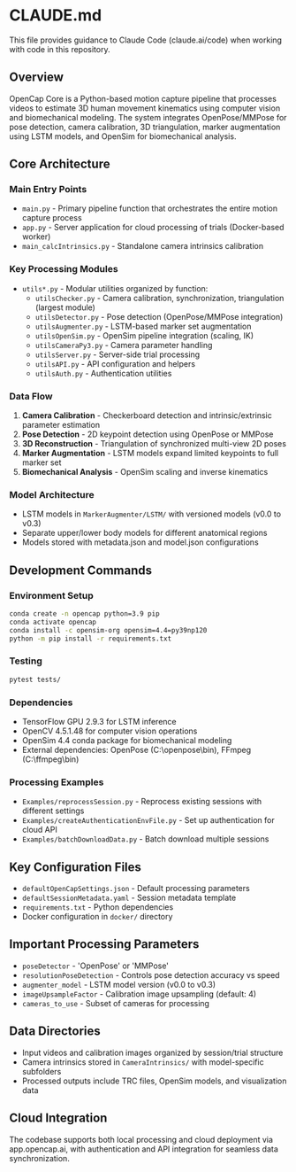 # CLAUDE.md

This file provides guidance to Claude Code (claude.ai/code) when working with code in this repository.

## Overview
OpenCap Core is a Python-based motion capture pipeline that processes videos to estimate 3D human movement kinematics using computer vision and biomechanical modeling. The system integrates OpenPose/MMPose for pose detection, camera calibration, 3D triangulation, marker augmentation using LSTM models, and OpenSim for biomechanical analysis.

## Core Architecture

### Main Entry Points
- `main.py` - Primary pipeline function that orchestrates the entire motion capture process
- `app.py` - Server application for cloud processing of trials (Docker-based worker)
- `main_calcIntrinsics.py` - Standalone camera intrinsics calibration

### Key Processing Modules
- `utils*.py` - Modular utilities organized by function:
  - `utilsChecker.py` - Camera calibration, synchronization, triangulation (largest module)
  - `utilsDetector.py` - Pose detection (OpenPose/MMPose integration)
  - `utilsAugmenter.py` - LSTM-based marker set augmentation
  - `utilsOpenSim.py` - OpenSim pipeline integration (scaling, IK)
  - `utilsCameraPy3.py` - Camera parameter handling
  - `utilsServer.py` - Server-side trial processing
  - `utilsAPI.py` - API configuration and helpers
  - `utilsAuth.py` - Authentication utilities

### Data Flow
1. **Camera Calibration** - Checkerboard detection and intrinsic/extrinsic parameter estimation
2. **Pose Detection** - 2D keypoint detection using OpenPose or MMPose
3. **3D Reconstruction** - Triangulation of synchronized multi-view 2D poses
4. **Marker Augmentation** - LSTM models expand limited keypoints to full marker set
5. **Biomechanical Analysis** - OpenSim scaling and inverse kinematics

### Model Architecture
- LSTM models in `MarkerAugmenter/LSTM/` with versioned models (v0.0 to v0.3)
- Separate upper/lower body models for different anatomical regions
- Models stored with metadata.json and model.json configurations

## Development Commands

### Environment Setup
```bash
conda create -n opencap python=3.9 pip
conda activate opencap
conda install -c opensim-org opensim=4.4=py39np120
python -m pip install -r requirements.txt
```

### Testing
```bash
pytest tests/
```

### Dependencies
- TensorFlow GPU 2.9.3 for LSTM inference
- OpenCV 4.5.1.48 for computer vision operations
- OpenSim 4.4 conda package for biomechanical modeling
- External dependencies: OpenPose (C:\openpose\bin), FFmpeg (C:\ffmpeg\bin)

### Processing Examples
- `Examples/reprocessSession.py` - Reprocess existing sessions with different settings
- `Examples/createAuthenticationEnvFile.py` - Set up authentication for cloud API
- `Examples/batchDownloadData.py` - Batch download multiple sessions

## Key Configuration Files
- `defaultOpenCapSettings.json` - Default processing parameters
- `defaultSessionMetadata.yaml` - Session metadata template
- `requirements.txt` - Python dependencies
- Docker configuration in `docker/` directory

## Important Processing Parameters
- `poseDetector` - 'OpenPose' or 'MMPose'
- `resolutionPoseDetection` - Controls pose detection accuracy vs speed
- `augmenter_model` - LSTM model version (v0.0 to v0.3)
- `imageUpsampleFactor` - Calibration image upsampling (default: 4)
- `cameras_to_use` - Subset of cameras for processing

## Data Directories
- Input videos and calibration images organized by session/trial structure
- Camera intrinsics stored in `CameraIntrinsics/` with model-specific subfolders
- Processed outputs include TRC files, OpenSim models, and visualization data

## Cloud Integration
The codebase supports both local processing and cloud deployment via app.opencap.ai, with authentication and API integration for seamless data synchronization.